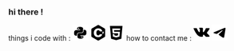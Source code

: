 ### hi there !
things i code with : <img src="python (1).png">  <img src="c (1).png">  <img src="html (1).png">
how to contact me : <a href=""><img src="vk (1).png"></a>  <a href=""><img src="telegram.png"></a>

